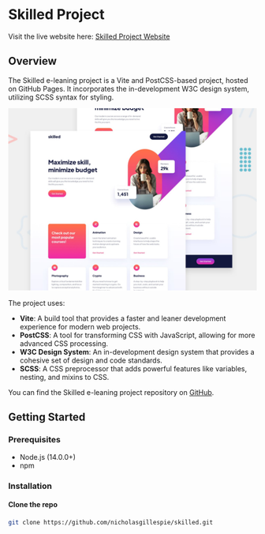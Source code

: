 # Skilled Project

Visit the live website here: [Skilled Project Website](https://nicholasgillespie.github.io/skilled/)

## Overview

The Skilled e-leaning project is a Vite and PostCSS-based project, hosted on GitHub Pages. It incorporates the in-development W3C design system, utilizing SCSS syntax for styling.

[![Screenshot of the Skilled project](./docs/design/preview.jpg)](https://nicholasgillespie.github.io/skilled/)

The project uses:

- **Vite**: A build tool that provides a faster and leaner development experience for modern web projects.
- **PostCSS**: A tool for transforming CSS with JavaScript, allowing for more advanced CSS processing.
- **W3C Design System**: An in-development design system that provides a cohesive set of design and code standards.
- **SCSS**: A CSS preprocessor that adds powerful features like variables, nesting, and mixins to CSS.

You can find the Skilled e-leaning project repository on [GitHub](https://github.com/nicholasgillespie/skilled).

## Getting Started

### Prerequisites

- Node.js (14.0.0+)
- npm

### Installation

#### Clone the repo

```bash
git clone https://github.com/nicholasgillespie/skilled.git
```

